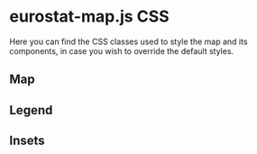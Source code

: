 # eurostat-map.js CSS

Here you can find the CSS classes used to style the map and its components, in case you wish to override the default styles.

## Map

## Legend

## Insets
